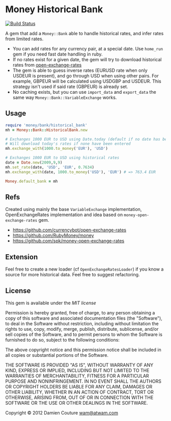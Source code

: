 # Money Historical Bank
[![Build Status](https://secure.travis-ci.org/jonallured/money-historical-bank.png)](http://travis-ci.org/jonallured/money-historical-bank)

A gem that add a `Money::Bank` able to handle historical rates, and infer rates from limited rates.

* You can add rates for any currency pair, at a special date. Use `home_run` gem if you need fast date handling in ruby.
* If no rates exist for a given date, the gem will try to download historical rates from [open-exchange-rates](http://josscrowcroft.github.com/open-exchange-rates/)
* The gem is able to guess inverse rates (EURUSD rate when only USDEUR is present), and go through USD when using other pairs. For example, GBPEUR will be calculated using USDGBP and USDEUR. This strategy isn't used if said rate (GBPEUR) is already set.
* No caching exists, but you can use `import_data` and `export_data` the same way `Money::Bank::VariableExchange` works.

## Usage

```ruby
require 'money/bank/historical_bank'
mh = Money::Bank::HistoricalBank.new

# Exchanges 1000 EUR to USD using Date.today (default if no date has been entered).
# Will download today's rates if none have been entered
mh.exchange_with(1000.to_money('EUR'), 'USD')

# Exchanges 1000 EUR to USD using historical rates
date = Date.new(2009,9,9)
mh.set_rate(date, 'USD', 'EUR', 0.7634)
mh.exchange_with(date, 1000.to_money('USD'), 'EUR') # => 763.4 EUR

Money.default_bank = mh
```

## Refs
Created using mainly the base `VariableExchange` implementation, OpenExchangeRates implementation and idea based on `money-open-exchange-rates` gem.

* https://github.com/currencybot/open-exchange-rates
* https://github.com/RubyMoney/money
* https://github.com/spk/money-open-exchange-rates

## Extension

Feel free to create a new loader (cf `OpenExchangeRatesLoader`) if you know a source for more historical data.
Feel free to suggest refactoring.

## License
This gem is available under the *MIT license*

Permission is hereby granted, free of charge, to any person obtaining a copy of this software and associated documentation files (the "Software"), to deal in the Software without restriction, including without limitation the rights to use, copy, modify, merge, publish, distribute, sublicense, and/or sell copies of the Software, and to permit persons to whom the Software is furnished to do so, subject to the following conditions:

The above copyright notice and this permission notice shall be included in all copies or substantial portions of the Software.

THE SOFTWARE IS PROVIDED "AS IS", WITHOUT WARRANTY OF ANY KIND, EXPRESS OR IMPLIED, INCLUDING BUT NOT LIMITED TO THE WARRANTIES OF MERCHANTABILITY, FITNESS FOR A PARTICULAR PURPOSE AND NONINFRINGEMENT. IN NO EVENT SHALL THE AUTHORS OR COPYRIGHT HOLDERS BE LIABLE FOR ANY CLAIM, DAMAGES OR OTHER LIABILITY, WHETHER IN AN ACTION OF CONTRACT, TORT OR OTHERWISE, ARISING FROM, OUT OF OR IN CONNECTION WITH THE SOFTWARE OR THE USE OR OTHER DEALINGS IN THE SOFTWARE.


Copyright © 2012 Damien Couture <wam@atwam.com>
